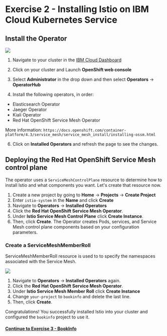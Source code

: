 # Exercise 2 - Installing Istio on IBM Cloud Kubernetes Service


## Install the Operator

![](assets/../../assets/operatorhub-istio.png)
  

1. Navigate to your cluster in the [IBM Cloud Dashboard](https://cloud.ibm.com/kubernetes/clusters)

2. Click on your cluster and Launch **OpenShift web console**

3. Select **Administrator** in the drop down and then select **Operators** -> **OperatorHub**

1. Install the following operators, in order:
 - Elasticsearch Operator
 - Jaeger Operator
 - Kiali Operator
 - Red Hat OpenShift Service Mesh Operator
  
  More information: `https://docs.openshift.com/container-platform/4.3/service_mesh/service_mesh_install/installing-ossm.html`
  
  
6. Click on **Installed Operators** and refresh the page to see the changes.


## Deploying the Red Hat OpenShift Service Mesh control plane

The operator uses a `ServiceMeshControlPlane` resource to determine how to install Istio and what components you want. Let's create that resource now.

1.  Create a new project by going to **Home** -> **Projects** -> **Create Project**
2.  Enter `istio-system` in the **Name** and click **Create**
3.  Navigate to **Operators** -> **Installed Operators**
4.  Click the **Red Hat OpenShift Service Mesh Operator**. 
5.  Under **Istio Service Mesh Control Plane** click **Create Instance**.
6.  Then, click **Create**. The Operator creates Pods, services, and Service Mesh control plane components based on your configuration parameters.

### Create a ServiceMeshMemberRoll
ServiceMeshMemberRoll resource is used to to specify the namespaces associated with the Service Mesh.

![](assets/../../assets/servicemeshmemberroll.png)

1. Navigate to **Operators** → **Installed Operators** again.
2. Click the **Red Hat OpenShift Service Mesh Operator**.
3. Under **Istio Service Mesh Member Roll** click **Create Instance**
4. Change `your-project` to `bookinfo` and delete the last line.
5. Then, click **Create**. 
    
Congratulations! You successfully installed Istio into your cluster and configured the `bookinfo` project to use it.


#### [Continue to Exercise 3 - BookInfo](../exercise-3/README.md)
